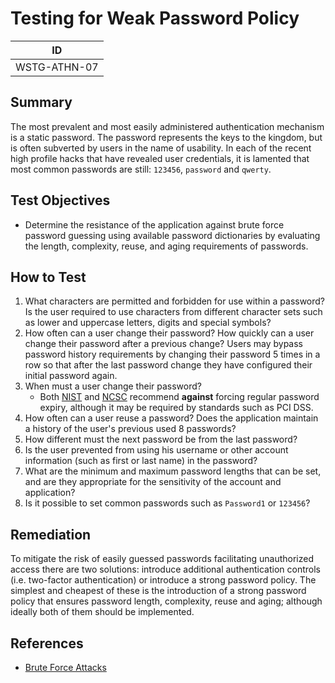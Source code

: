 # Testing for Weak Password Policy

|ID          |
|------------|
|WSTG-ATHN-07|

## Summary

The most prevalent and most easily administered authentication mechanism is a static password. The password represents the keys to the kingdom, but is often subverted by users in the name of usability. In each of the recent high profile hacks that have revealed user credentials, it is lamented that most common passwords are still: `123456`, `password` and `qwerty`.

## Test Objectives

- Determine the resistance of the application against brute force password guessing using available password dictionaries by evaluating the length, complexity, reuse, and aging requirements of passwords.

## How to Test

1. What characters are permitted and forbidden for use within a password? Is the user required to use characters from different character sets such as lower and uppercase letters, digits and special symbols?
2. How often can a user change their password? How quickly can a user change their password after a previous change? Users may bypass password history requirements by changing their password 5 times in a row so that after the last password change they have configured their initial password again.
3. When must a user change their password?
    - Both [NIST](https://pages.nist.gov/800-63-3/sp800-63b.html#memsecretver) and [NCSC](https://www.ncsc.gov.uk/collection/passwords/updating-your-approach#PasswordGuidance:UpdatingYourApproach-Don'tenforceregularpasswordexpiry) recommend **against** forcing regular password expiry, although it may be required by standards such as PCI DSS.
4. How often can a user reuse a password? Does the application maintain a history of the user's previous used 8 passwords?
5. How different must the next password be from the last password?
6. Is the user prevented from using his username or other account information (such as first or last name) in the password?
7. What are the minimum and maximum password lengths that can be set, and are they appropriate for the sensitivity of the account and application?
8. Is it possible to set common passwords such as `Password1` or `123456`?

## Remediation

To mitigate the risk of easily guessed passwords facilitating unauthorized access there are two solutions: introduce additional authentication controls (i.e. two-factor authentication) or introduce a strong password policy. The simplest and cheapest of these is the introduction of a strong password policy that ensures password length, complexity, reuse and aging; although ideally both of them should be implemented.

## References

- [Brute Force Attacks](https://owasp.org/www-community/attacks/Brute_force_attack)
